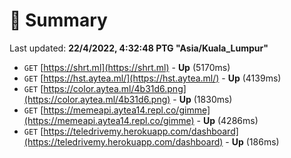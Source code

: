 # 📖 Summary
Last updated: **22/4/2022, 4:32:48 PTG "Asia/Kuala_Lumpur"**

- `GET` [https://shrt.ml](https://shrt.ml) - **Up** (5170ms)
- `GET` [https://hst.aytea.ml/](https://hst.aytea.ml/) - **Up** (4139ms)
- `GET` [https://color.aytea.ml/4b31d6.png](https://color.aytea.ml/4b31d6.png) - **Up** (1830ms)
- `GET` [https://memeapi.aytea14.repl.co/gimme](https://memeapi.aytea14.repl.co/gimme) - **Up** (4286ms)
- `GET` [https://teledrivemy.herokuapp.com/dashboard](https://teledrivemy.herokuapp.com/dashboard) - **Up** (186ms)
